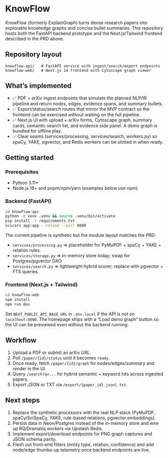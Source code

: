 # KnowFlow

KnowFlow (formerly ExplainGraph) turns dense research papers into explorable knowledge
graphs and concise bullet summaries. This repository hosts both the FastAPI backend
prototype and the Next.js/Tailwind frontend described in the PRD above.

## Repository layout

```
knowflow-api/   # FastAPI service with ingest/search/export endpoints
knowflow-web/   # Next.js 14 frontend with Cytoscape graph viewer
```

## What’s implemented

- ✅ PDF + arXiv ingest endpoints that simulate the planned NLP/IR pipeline and return
  nodes, edges, evidence spans, and summary bullets.
- ✅ Export/status/search routes that mirror the MVP contract so the frontend can be
  exercised without waiting on the full pipeline.
- ✅ Next.js UI with upload + arXiv forms, Cytoscape graph, summary cards, semantic
  search list, and evidence side panel. A demo graph is bundled for offline play.
- ✅ Clear seams (services/processing, services/search, workers.py) so spaCy, YAKE,
  pgvector, and Redis workers can be slotted in when ready.

## Getting started

### Prerequisites

- Python 3.11+
- Node.js 18+ and pnpm/npm/yarn (examples below use npm)

### Backend (FastAPI)

```bash
cd knowflow-api
python -m venv .venv && source .venv/bin/activate
pip install -r requirements.txt
uvicorn app:app --reload --port 8000
```

The current pipeline is synthetic but the module layout matches the PRD:

- `services/processing.py` ⇒ placeholder for PyMuPDF + spaCy + YAKE + relation rules.
- `services/storage.py` ⇒ in-memory store today; swap for Postgres/pgvector DAO.
- `services/search.py` ⇒ lightweight hybrid scorer; replace with pgvector + FTS queries.

### Frontend (Next.js + Tailwind)

```bash
cd knowflow-web
npm install
npm run dev
```

Set `NEXT_PUBLIC_API_BASE_URL` in `.env.local` if the API is not on `localhost:8000`.
The homepage ships with a “Load demo graph” button so the UI can be previewed even
without the backend running.

## Workflow

1. Upload a PDF or submit an arXiv URL.
2. Poll `/paper/{id}/status` until it becomes `ready`.
3. Once ready, fetch `/paper/{id}/graph` for nodes/edges/summary and render in the UI.
4. Query `/search?q=...` for hybrid semantic + keyword hits across ingested papers.
5. Export JSON or TXT via `/export/{paper_id}.json|.txt`.

## Next steps

1. Replace the synthetic processors with the real NLP stack (PyMuPDF, spaCy/SciSpaCy,
   YAKE, rule-based relations, pgvector embeddings).
2. Persist data in Neon/Postgres instead of the in-memory store and wire up RQ/Dramatiq
   workers via Upstash Redis.
3. Implement export/download endpoints for PNG graph captures and JSON schema parity.
4. Flesh out front-end filters (entity type, relation, confidence) and add node/edge
   thumbs-up telemetry once backend endpoints are live.

